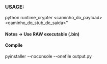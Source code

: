 
### USAGE:
python runtime_crypter <caminho_do_payload> <caminho_do_stub_de_saida>"
#### Notes -> Use RAW executable (.bin)
#### Compile
pyinstaller --noconsole --onefile output.py

